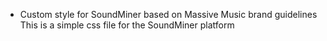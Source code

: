 * Custom style for SoundMiner based on Massive Music brand guidelines
This is a simple css file for the SoundMiner platform